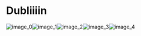 # Dubliiiin 
![image_0](images/image_85.jpg)![image_1](images/image_86.jpg)![image_2](images/image_87.jpg)![image_3](images/image_88.jpg)![image_4](images/image_89.jpg)